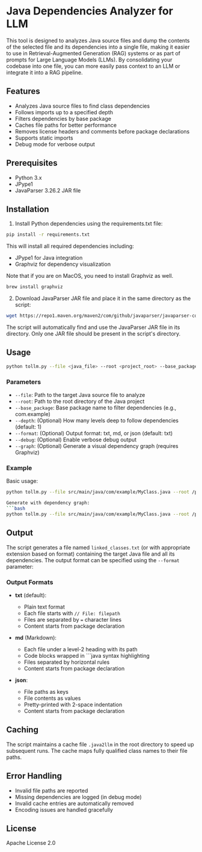 # Java Dependencies Analyzer for LLM

This tool is designed to analyzes Java source files and dump the contents of the selected file and its dependencies into a single file, making it easier to use in Retrieval-Augmented Generation (RAG) systems or as part of prompts for Large Language Models (LLMs). By consolidating your codebase into one file, you can more easily pass context to an LLM or integrate it into a RAG pipeline.

## Features

- Analyzes Java source files to find class dependencies
- Follows imports up to a specified depth
- Filters dependencies by base package
- Caches file paths for better performance
- Removes license headers and comments before package declarations
- Supports static imports
- Debug mode for verbose output

## Prerequisites

- Python 3.x
- JPype1
- JavaParser 3.26.2 JAR file

## Installation

1. Install Python dependencies using the requirements.txt file:

```bash
pip install -r requirements.txt
```

This will install all required dependencies including:
- JPype1 for Java integration
- Graphviz for dependency visualization

Note that if you are on MacOS, you need to install Graphviz as well.

```bash
brew install graphviz
```

2. Download JavaParser JAR file and place it in the same directory as the script:
```bash
wget https://repo1.maven.org/maven2/com/github/javaparser/javaparser-core/3.26.2/javaparser-core-3.26.2.jar -O $(dirname $(which tollm.py))/javaparser-core-3.26.2.jar
```

The script will automatically find and use the JavaParser JAR file in its directory. Only one JAR file should be present in the script's directory.

## Usage

```bash
python tollm.py --file <java_file> --root <project_root> --base_package <base.package> [--depth <depth>] [--debug]
```

### Parameters

- `--file`: Path to the target Java source file to analyze
- `--root`: Path to the root directory of the Java project
- `--base_package`: Base package name to filter dependencies (e.g., com.example)
- `--depth`: (Optional) How many levels deep to follow dependencies (default: 1)
- `--format`: (Optional) Output format: txt, md, or json (default: txt)
- `--debug`: (Optional) Enable verbose debug output
- `--graph`: (Optional) Generate a visual dependency graph (requires Graphviz)

### Example

Basic usage:

```bash
python tollm.py --file src/main/java/com/example/MyClass.java --root /path/to/project --base_package com.example --depth 2

Generate with dependency graph:
```bash
python tollm.py --file src/main/java/com/example/MyClass.java --root /path/to/project --base_package com.example --graph
```


## Output

The script generates a file named `linked_classes.txt` (or with appropriate extension based on format) containing the target Java file and all its dependencies. The output format can be specified using the `--format` parameter:

### Output Formats

- **txt** (default):
  - Plain text format
  - Each file starts with `// File: filepath`
  - Files are separated by `=` character lines
  - Content starts from package declaration

- **md** (Markdown):
  - Each file under a level-2 heading with its path
  - Code blocks wrapped in ```java syntax highlighting
  - Files separated by horizontal rules
  - Content starts from package declaration

- **json**:
  - File paths as keys
  - File contents as values
  - Pretty-printed with 2-space indentation
  - Content starts from package declaration

## Caching

The script maintains a cache file `.java2llm` in the root directory to speed up subsequent runs. The cache maps fully qualified class names to their file paths.

## Error Handling

- Invalid file paths are reported
- Missing dependencies are logged (in debug mode)
- Invalid cache entries are automatically removed
- Encoding issues are handled gracefully

## License

Apache License 2.0
